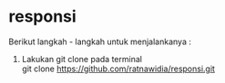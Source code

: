 # responsi

Berikut langkah - langkah untuk menjalankanya :
1. Lakukan git clone pada terminal
   <br> git clone https://github.com/ratnawidia/responsi.git </br>
  
